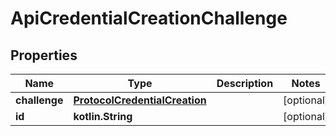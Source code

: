 
# ApiCredentialCreationChallenge

## Properties
Name | Type | Description | Notes
------------ | ------------- | ------------- | -------------
**challenge** | [**ProtocolCredentialCreation**](ProtocolCredentialCreation.md) |  |  [optional]
**id** | **kotlin.String** |  |  [optional]



